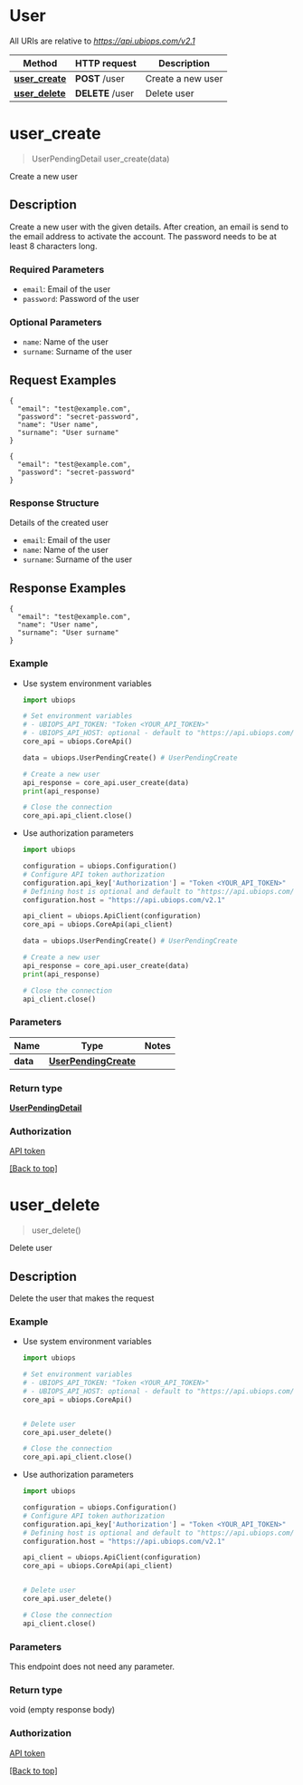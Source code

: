 # User

All URIs are relative to *https://api.ubiops.com/v2.1*

Method | HTTP request | Description
------------- | ------------- | -------------
[**user_create**](./User.md#user_create) | **POST** /user | Create a new user
[**user_delete**](./User.md#user_delete) | **DELETE** /user | Delete user


# **user_create**
> UserPendingDetail user_create(data)

Create a new user

## Description
Create a new user with the given details. After creation, an email is send to the email address to activate the account. The password needs to be at least 8 characters long.

### Required Parameters

- `email`: Email of the user
- `password`: Password of the user

### Optional Parameters

- `name`: Name of the user
- `surname`: Surname of the user

## Request Examples

```
{
  "email": "test@example.com",
  "password": "secret-password",
  "name": "User name",
  "surname": "User surname"
}
```


```
{
  "email": "test@example.com",
  "password": "secret-password"
}
```

### Response Structure
Details of the created user

- `email`: Email of the user
- `name`: Name of the user
- `surname`: Surname of the user

## Response Examples

```
{
  "email": "test@example.com",
  "name": "User name",
  "surname": "User surname"
}
```

### Example

- Use system environment variables
    ```python
    import ubiops

    # Set environment variables
    # - UBIOPS_API_TOKEN: "Token <YOUR_API_TOKEN>"
    # - UBIOPS_API_HOST: optional - default to "https://api.ubiops.com/v2.1"
    core_api = ubiops.CoreApi()

    data = ubiops.UserPendingCreate() # UserPendingCreate

    # Create a new user
    api_response = core_api.user_create(data)
    print(api_response)

    # Close the connection
    core_api.api_client.close()
    ```

- Use authorization parameters
    ```python
    import ubiops

    configuration = ubiops.Configuration()
    # Configure API token authorization
    configuration.api_key['Authorization'] = "Token <YOUR_API_TOKEN>"
    # Defining host is optional and default to "https://api.ubiops.com/v2.1"
    configuration.host = "https://api.ubiops.com/v2.1"

    api_client = ubiops.ApiClient(configuration)
    core_api = ubiops.CoreApi(api_client)

    data = ubiops.UserPendingCreate() # UserPendingCreate

    # Create a new user
    api_response = core_api.user_create(data)
    print(api_response)

    # Close the connection
    api_client.close()
    ```


### Parameters


Name | Type | Notes
------------- | ------------- | -------------
 **data** | [**UserPendingCreate**](./models/UserPendingCreate.md) | 

### Return type

[**UserPendingDetail**](./models/UserPendingDetail.md)

### Authorization

[API token](https://ubiops.com/docs/organizations/service-users)

[[Back to top]](#)

# **user_delete**
> user_delete()

Delete user

## Description
Delete the user that makes the request

### Example

- Use system environment variables
    ```python
    import ubiops

    # Set environment variables
    # - UBIOPS_API_TOKEN: "Token <YOUR_API_TOKEN>"
    # - UBIOPS_API_HOST: optional - default to "https://api.ubiops.com/v2.1"
    core_api = ubiops.CoreApi()


    # Delete user
    core_api.user_delete()

    # Close the connection
    core_api.api_client.close()
    ```

- Use authorization parameters
    ```python
    import ubiops

    configuration = ubiops.Configuration()
    # Configure API token authorization
    configuration.api_key['Authorization'] = "Token <YOUR_API_TOKEN>"
    # Defining host is optional and default to "https://api.ubiops.com/v2.1"
    configuration.host = "https://api.ubiops.com/v2.1"

    api_client = ubiops.ApiClient(configuration)
    core_api = ubiops.CoreApi(api_client)


    # Delete user
    core_api.user_delete()

    # Close the connection
    api_client.close()
    ```


### Parameters

This endpoint does not need any parameter.

### Return type

void (empty response body)

### Authorization

[API token](https://ubiops.com/docs/organizations/service-users)

[[Back to top]](#)


